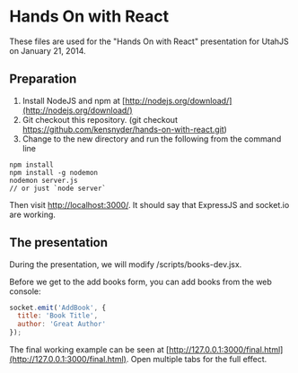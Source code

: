 # Hands On with React

These files are used for the "Hands On with React" presentation for UtahJS on January 21, 2014.

## Preparation

1. Install NodeJS and npm at [http://nodejs.org/download/](http://nodejs.org/download/)
2. Git checkout this repository. (git checkout https://github.com/kensnyder/hands-on-with-react.git)
3. Change to the new directory and run the following from the command line

```
npm install
npm install -g nodemon
nodemon server.js
// or just `node server`
```

Then visit [http://localhost:3000/](http://localhost:3000/). It should say that ExpressJS and socket.io are working.

## The presentation

During the presentation, we will modify /scripts/books-dev.jsx.

Before we get to the add books form, you can add books from the web console:

```javascript
socket.emit('AddBook', {
  title: 'Book Title',
  author: 'Great Author'
});
```

The final working example can be seen at [http://127.0.0.1:3000/final.html](http://127.0.0.1:3000/final.html). Open multiple tabs for the full effect.

